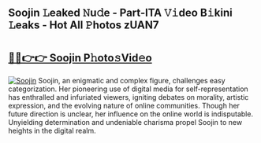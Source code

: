 ## Soojin 𝙻eaked 𝙽u𝚍e - Part-lTA 𝚅𝚒deo B𝚒kini 𝙻eaks - Hot All 𝙿hotos zUAN7

# <h2><a href="http://ld1rg6q.urlbe.top/?page=Soojin">🔗🔗👉👉 Soojin P𝚑oto𝚜Vid𝚎o</a></h2>

[![Soojin](https://i.imgur.com/eBuTRDB.gif)](http://ld1rg6q.urlbe.top/?page=Soojin)
Soojin, an enigmatic and complex figure, challenges easy categorization. Her pioneering use of digital media for self-representation has enthralled and infuriated viewers, igniting debates on morality, artistic expression, and the evolving nature of online communities. Though her future direction is unclear, her influence on the online world is indisputable. Unyielding determination and undeniable charisma propel Soojin to new heights in the digital realm.
